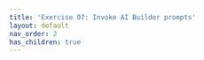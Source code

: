 ```yaml
---
title: 'Exercise 07: Invoke AI Builder prompts'
layout: default
nav_order: 2
has_children: true
---
```

